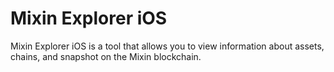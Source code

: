 # Mixin Explorer iOS

Mixin Explorer iOS is a tool that allows you to view information about assets, chains, and snapshot on the Mixin blockchain. 
